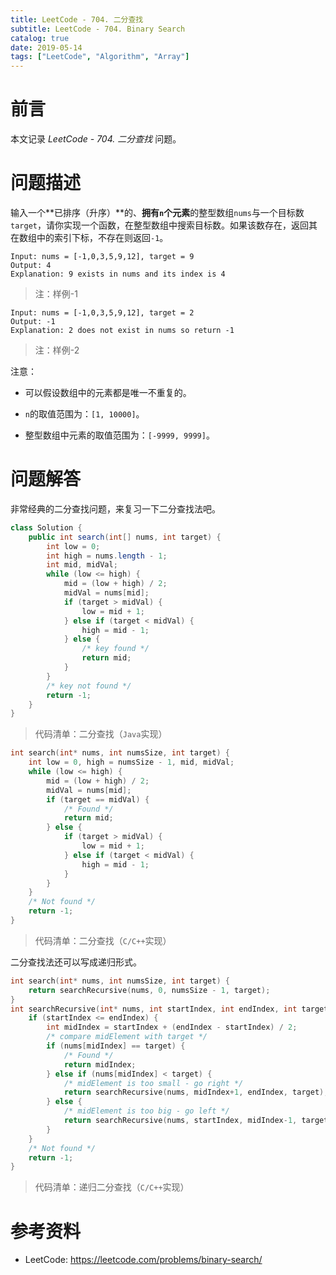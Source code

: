 ```yaml
---
title: LeetCode - 704. 二分查找
subtitle: LeetCode - 704. Binary Search
catalog: true
date: 2019-05-14
tags: ["LeetCode", "Algorithm", "Array"]
---
```


# 前言

本文记录 *LeetCode - 704. 二分查找* 问题。

# 问题描述

输入一个**已排序（升序）**的、**拥有`n`个元素**的整型数组`nums`与一个目标数`target`，请你实现一个函数，在整型数组中搜索目标数。如果该数存在，返回其在数组中的索引下标，不存在则返回`-1`。

```plain
Input: nums = [-1,0,3,5,9,12], target = 9
Output: 4
Explanation: 9 exists in nums and its index is 4
```
> 注：样例-1

```plain
Input: nums = [-1,0,3,5,9,12], target = 2
Output: -1
Explanation: 2 does not exist in nums so return -1
```
> 注：样例-2

注意：

- 可以假设数组中的元素都是唯一不重复的。

- `n`的取值范围为：`[1, 10000]`。

- 整型数组中元素的取值范围为：`[-9999, 9999]`。

# 问题解答

非常经典的二分查找问题，来复习一下二分查找法吧。

```java
class Solution {
    public int search(int[] nums, int target) {
        int low = 0;
        int high = nums.length - 1;
        int mid, midVal;
        while (low <= high) {
            mid = (low + high) / 2;
            midVal = nums[mid];
            if (target > midVal) {
                low = mid + 1;
            } else if (target < midVal) {
                high = mid - 1;
            } else {
                /* key found */
                return mid;
            }
        }
        /* key not found */
        return -1;
    }
}
```
> 代码清单：二分查找（`Java`实现）

```c
int search(int* nums, int numsSize, int target) {
    int low = 0, high = numsSize - 1, mid, midVal;
    while (low <= high) {
        mid = (low + high) / 2;
        midVal = nums[mid];
        if (target == midVal) {
            /* Found */
            return mid;
        } else {
            if (target > midVal) {
                low = mid + 1;
            } else if (target < midVal) {
                high = mid - 1;
            }
        }
    }
    /* Not found */
    return -1;
}
```
> 代码清单：二分查找（`C/C++`实现）

二分查找法还可以写成递归形式。

```c
int search(int* nums, int numsSize, int target) {
    return searchRecursive(nums, 0, numsSize - 1, target);
}
int searchRecursive(int* nums, int startIndex, int endIndex, int target) {
    if (startIndex <= endIndex) {
        int midIndex = startIndex + (endIndex - startIndex) / 2;
        /* compare midElement with target */
        if (nums[midIndex] == target) {
            /* Found */
            return midIndex;
        } else if (nums[midIndex] < target) {
            /* midElement is too small - go right */
            return searchRecursive(nums, midIndex+1, endIndex, target);
        } else {
            /* midElement is too big - go left */
            return searchRecursive(nums, startIndex, midIndex-1, target);
        }
    }
    /* Not found */
    return -1;
}
```
> 代码清单：递归二分查找（`C/C++`实现）

# 参考资料

- LeetCode: https://leetcode.com/problems/binary-search/

